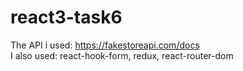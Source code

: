 # react3-task6

The API i used: ​https://fakestoreapi.com/docs <br/>
I also used: react-hook-form, redux, react-router-dom